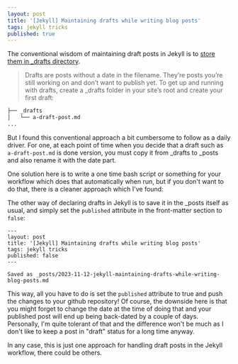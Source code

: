 ```yaml
---
layout: post
title: '[Jekyll] Maintaining drafts while writing blog posts'
tags: jekyll tricks
published: true
---
```


The conventional wisdom of maintaining draft posts in Jekyll is to [store them in _drafts directory](https://jekyllrb.com/docs/posts/#drafts).

> Drafts are posts without a date in the filename. They’re posts you’re still working on and don’t want to publish yet. To get up and running with drafts, create a _drafts folder in your site’s root and create your first draft:

```bash
├── _drafts
│   └── a-draft-post.md
...
```

But I found this conventional approach a bit cumbersome to follow as a daily driver. For one, at each point of time when you decide that a draft such as `a-draft-post.md` is done version, you must copy it from _drafts to _posts and also rename it with the date part.

One solution here is to write a one time bash script or something for your workflow which does that automatically when run, but if you don't want to do that, there is a cleaner approach which I've found:

The other way of declaring drafts in Jekyll is to save it in the _posts itself as usual, and simply set the `published` attribute in the front-matter section to `false`:

```
---
layout: post
title: '[Jekyll] Maintaining drafts while writing blog posts'
tags: jekyll tricks
published: false
---

Saved as _posts/2023-11-12-jekyll-maintaining-drafts-while-writing-blog-posts.md
```

This way, all you have to do is set the `published` attribute to true and push the changes to your github repository! Of course, the downside here is that you might forget to change the date at the time of doing that and your published post will end up being back-dated by a couple of days. Personally, I'm quite tolerant of that and the difference won't be much as I don't like to keep a post in "draft" status for a long time anyway.

In any case, this is just one approach for handling draft posts in the Jekyll workflow, there could be others.